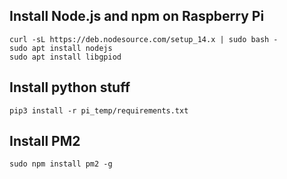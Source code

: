 
## Install Node.js and npm on Raspberry Pi

```
curl -sL https://deb.nodesource.com/setup_14.x | sudo bash -
sudo apt install nodejs
sudo apt install libgpiod
```

## Install python stuff

```
pip3 install -r pi_temp/requirements.txt
```

## Install PM2

```
sudo npm install pm2 -g
```